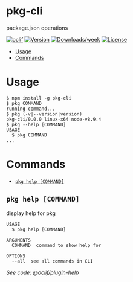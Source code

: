 pkg-cli
=======

package.json operations

[![oclif](https://img.shields.io/badge/cli-oclif-brightgreen.svg)](https://oclif.io)
[![Version](https://img.shields.io/npm/v/pkg-cli.svg)](https://npmjs.org/package/pkg-cli)
[![Downloads/week](https://img.shields.io/npm/dw/pkg-cli.svg)](https://npmjs.org/package/pkg-cli)
[![License](https://img.shields.io/npm/l/pkg-cli.svg)](https://github.com/matchdav/pkg-cli/blob/master/package.json)

<!-- toc -->
* [Usage](#usage)
* [Commands](#commands)
<!-- tocstop -->
# Usage
<!-- usage -->
```sh-session
$ npm install -g pkg-cli
$ pkg COMMAND
running command...
$ pkg (-v|--version|version)
pkg-cli/0.0.0 linux-x64 node-v8.9.4
$ pkg --help [COMMAND]
USAGE
  $ pkg COMMAND
...
```
<!-- usagestop -->
# Commands
<!-- commands -->
* [`pkg help [COMMAND]`](#pkg-help-command)

## `pkg help [COMMAND]`

display help for pkg

```
USAGE
  $ pkg help [COMMAND]

ARGUMENTS
  COMMAND  command to show help for

OPTIONS
  --all  see all commands in CLI
```

_See code: [@oclif/plugin-help](https://github.com/oclif/plugin-help/blob/v2.1.2/src/commands/help.ts)_
<!-- commandsstop -->
